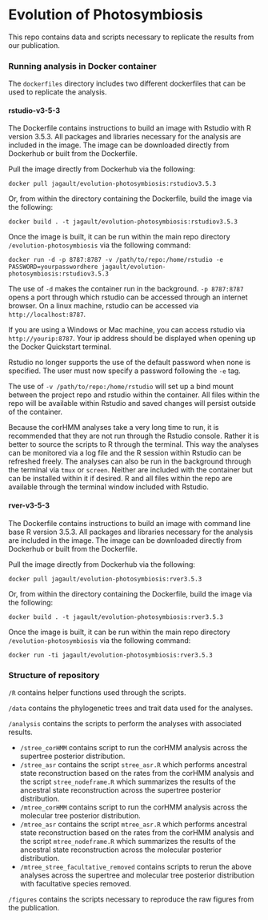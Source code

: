 # Evolution of Photosymbiosis

This repo contains data and scripts necessary to replicate the results from our publication.  

### Running analysis in Docker container  
The `dockerfiles` directory includes two different dockerfiles that can be used to replicate the analysis.


#### rstudio-v3-5-3

The Dockerfile contains instructions to build an image with Rstudio with R version 3.5.3. All packages and libraries necessary for the analysis are included in the image. The image can be downloaded directly from Dockerhub or built from the Dockerfile. 

Pull the image directly from Dockerhub via the following:

`docker pull jagault/evolution-photosymbiosis:rstudiov3.5.3`

Or, from within the directory containing the Dockerfile, build the image via the following:

`docker build . -t jagault/evolution-photosymbiosis:rstudiov3.5.3`  

Once the image is built, it can be run within the main repo directory `/evolution-photosymbiosis` via the following command:

`docker run -d -p 8787:8787 -v /path/to/repo:/home/rstudio -e PASSWORD=yourpasswordhere jagault/evolution-photosymbiosis:rstudiov3.5.3`  

The use of `-d` makes the container run in the background. `-p 8787:8787` opens a port through which rstudio can be accessed through an internet browser. On a linux machine, rstudio can be accessed via `http://localhost:8787`.  

If you are using a Windows or Mac machine, you can access rstudio via `http://yourip:8787`. Your ip address should be displayed when opening up the Docker Quickstart terminal.  

Rstudio no longer supports the use of the default password when none is specified. The user must now specify a password following the `-e` tag. 

The use of `-v /path/to/repo:/home/rstudio` will set up a bind mount between the project repo and rstudio within the container. All files within the repo will be available within Rstudio and saved changes will persist outside of the container.  

Because the corHMM analyses take a very long time to run, it is recommended that they are not run through the Rstudio console. Rather it is better to source the scripts to R through the terminal. This way the analyses can be monitored via a log file and the R session within Rstudio can be refreshed freely. The analyses can also be run in the background through the terminal via `tmux` or `screen`. Neither are included with the container but can be installed within it if desired. R and all files within the repo are available through the terminal window included with Rstudio.

#### rver-v3-5-3

The Dockerfile contains instructions to build an image with command line base R version 3.5.3. All packages and libraries necessary for the analysis are included in the image. The image can be downloaded directly from Dockerhub or built from the Dockerfile. 

Pull the image directly from Dockerhub via the following:

`docker pull jagault/evolution-photosymbiosis:rver3.5.3`

Or, from within the directory containing the Dockerfile, build the image via the following:

`docker build . -t jagault/evolution-photosymbiosis:rver3.5.3`  

Once the image is built, it can be run within the main repo directory `/evolution-photosymbiosis` via the following command:

`docker run -ti jagault/evolution-photosymbiosis:rver3.5.3`  

### Structure of repository  

`/R` contains helper functions used through the scripts.  

`/data` contains the phylogenetic trees and trait data used for the analyses. 

`/analysis` contains the scripts to perform the analyses with associated results. 
  * `/stree_corHMM` contains script to run the corHMM analysis across the supertree posterior distribution.
  * `/stree_asr` contains the script `stree_asr.R` which performs ancestral state reconstruction based on the rates from the corHMM analysis and the script `stree_nodeframe.R` which summarizes the results of the ancestral state reconstruction across the supertree posterior distribution.  
  * `/mtree_corHMM` contains script to run the corHMM analysis across the molecular tree posterior distribution.
  * `/mtree_asr` contains the script `mtree_asr.R` which performs ancestral state reconstruction based on the rates from the corHMM analysis and the script `mtree_nodeframe.R` which summarizes the results of the ancestral state reconstruction across the molecular posterior distribution.  
  * `/mtree_stree_facultative_removed` contains scripts to rerun the above analyses across the supertree and molecular tree posterior distribution with facultative species removed.  
  
`/figures` contains the scripts necessary to reproduce the raw figures from the publication. 